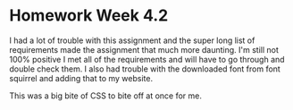 # Homework Week 4.2

I had a lot of trouble with this assignment and the super long list of requirements made 
the assignment that much more daunting. I'm still not 100% positive I met all of the 
requirements and will have to go through and double check them. I also had trouble with 
the downloaded font from font squirrel and adding that to my website.

This was a big bite of CSS to bite off at once for me.
